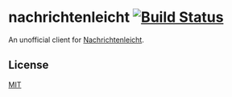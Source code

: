 # nachrichtenleicht [![Build Status](https://travis-ci.com/Frederick-S/nachrichtenleicht-mobile.svg?branch=main)](https://travis-ci.com/Frederick-S/nachrichtenleicht-mobile)

An unofficial client for [Nachrichtenleicht](https://www.nachrichtenleicht.de/).

## License
[MIT](LICENSE)
